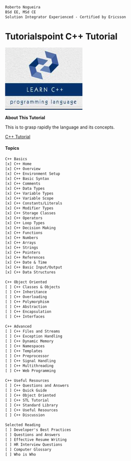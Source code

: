 ```
Roberto Nogueira  
BSd EE, MSd CE
Solution Integrator Experienced - Certified by Ericsson
```
# Tutorialspoint C++ Tutorial

![ebook cover](images/tutorialspoint-cpp-tutorial.png)

**About This Tutorial**

This is to grasp rapidly the language and its concepts.

[C++ Tutorial](https://www.tutorialspoint.com/cplusplus/index.htm)

#### Topics
```
C++ Basics
[x] C++ Home
[x] C++ Overview
[x] C++ Environment Setup
[x] C++ Basic Syntax
[x] C++ Comments
[x] C++ Data Types
[x] C++ Variable Types
[x] C++ Variable Scope
[x] C++ Constants/Literals
[x] C++ Modifier Types
[x] C++ Storage Classes
[x] C++ Operators
[x] C++ Loop Types
[x] C++ Decision Making
[x] C++ Functions
[x] C++ Numbers
[x] C++ Arrays
[x] C++ Strings
[x] C++ Pointers
[x] C++ References
[x] C++ Date & Time
[x] C++ Basic Input/Output
[x] C++ Data Structures

C++ Object Oriented
[ ] C++ Classes & Objects
[ ] C++ Inheritance
[ ] C++ Overloading
[ ] C++ Polymorphism
[ ] C++ Abstraction
[ ] C++ Encapsulation
[ ] C++ Interfaces

C++ Advanced
[ ] C++ Files and Streams
[ ] C++ Exception Handling
[ ] C++ Dynamic Memory
[ ] C++ Namespaces
[ ] C++ Templates
[ ] C++ Preprocessor
[ ] C++ Signal Handling
[ ] C++ Multithreading
[ ] C++ Web Programming

C++ Useful Resources
[ ] C++ Questions and Answers
[ ] C++ Quick Guide
[ ] C++ Object Oriented
[ ] C++ STL Tutorial
[ ] C++ Standard Library
[ ] C++ Useful Resources
[ ] C++ Discussion

Selected Reading
[ ] Developer's Best Practices
[ ] Questions and Answers
[ ] Effective Resume Writing
[ ] HR Interview Questions
[ ] Computer Glossary
[ ] Who is Who 
```

